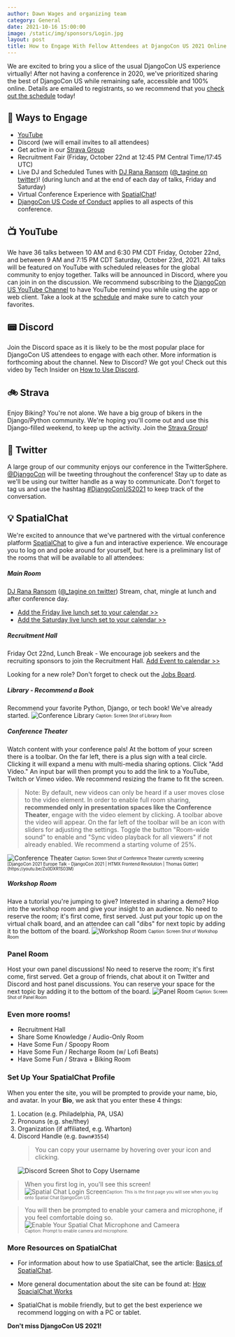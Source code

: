 ```yaml
---
author: Dawn Wages and organizing team
category: General
date: 2021-10-16 15:00:00
image: /static/img/sponsors/Login.jpg
layout: post
title: How to Engage With Fellow Attendees at DjangoCon US 2021 Online
---
```


We are excited to bring you a slice of the usual DjangoCon US experience virtually! After not having a conference in 2020, we've prioritized sharing the best of DjangoCon US while remaining safe, accessible and 100% online. Details are emailed to registrants, so we recommend that you [check out the schedule](https://2021.djangocon.us/talks/) today!

## :wave: Ways to Engage
- [YouTube](https://www.youtube.com/channel/UC0yY6a79pPY9J0ShIHRf6yw)
- Discord (we will email invites to all attendees)
- Get active in our [Strava Group](https://www.strava.com/clubs/987456)
- Recruitment Fair (Friday, October 22nd at 12:45 PM Central Time/17:45 UTC)
- Live DJ and Scheduled Tunes with [DJ Rana Ransom](https://soundcloud.com/ranaransom) ([@_tagine on twitter](https://twitter.com/_tagine))! (during lunch and at the end of each day of talks, Friday and Saturday)
- Virtual Conference Experience with [SpatialChat](https://spatial.chat)!
- [DjangoCon US Code of Conduct](/conduct) applies to all aspects of this conference.

## :tv: YouTube
We have 36 talks between 10 AM and 6:30 PM CDT Friday, October 22nd, and between 9 AM and 7:15 PM CDT Saturday, October 23rd, 2021. All talks will be featured on YouTube with scheduled releases for the global community to enjoy together. Talks will be announced in Discord, where you can join in on the discussion. We recommend subscribing to the [DjangoCon US YouTube Channel](https://www.youtube.com/channel/UC0yY6a79pPY9J0ShIHRf6yw) to have YouTube remind you while using the app or web client. Take a look at the [schedule](/talks) and make sure to catch your favorites.

## :pager: Discord
Join the Discord space as it is likely to be the most popular place for DjangoCon US attendees to engage with each other. More information is forthcoming about the channel. New to Discord? We got you! Check out this video by Tech Insider on [How to Use Discord](https://www.youtube.com/watch?v=OIqyPJQAgT4).

## :bike: Strava
Enjoy Biking? You're not alone. We have a big group of bikers in the Django/Python community. We're hoping you'll come out and use this Django-filled weekend, to keep up the activity. Join the [Strava Group](https://www.strava.com/clubs/987456)!

## :loudspeaker: Twitter
A large group of our community enjoys our conference in the TwitterSphere. [@DjangoCon](https://twitter.com/djangocon) will be tweeting throughout the conference! Stay up to date as we'll be using our twitter handle as a way to communicate. Don't forget to tag us and use the hashtag [#DjangoConUS2021](https://twitter.com/search?q=%23DjangoCon2021) to keep track of the conversation.

## :bulb: SpatialChat
We're excited to announce that we've partnered with the virtual conference platform [SpatialChat](https://spatial.chat) to give a fun and interactive experience. We encourage you to log on and poke around for yourself, but here is a preliminary list of the rooms that will be available to all attendees:

##### Main Room
[DJ Rana Ransom](https://soundcloud.com/ranaransom) ([@_tagine on twitter](https://twitter.com/_tagine)) Stream, chat, mingle at lunch and after conference day.
- [Add the Friday live lunch set to your calendar >>](https://calendar.google.com/event?action=TEMPLATE&tmeid=NGI3bXZhdGVpOW5sOThjNHU1dWt2MWxjdWQgZGF3bi53YWdlc0Bt&tmsrc=dawn.wages%40gmail.com)
- [Add the Saturday live lunch set to your calendar  >>](https://calendar.google.com/event?action=TEMPLATE&tmeid=NGI3bXZhdGVpOW5sOThjNHU1dWt2MWxjdWQgZGF3bi53YWdlc0Bt&tmsrc=dawn.wages%40gmail.com)

##### Recruitment Hall
Friday Oct 22nd, Lunch Break - We encourage job seekers and the recruiting sponsors to join the Recruitment Hall. [Add Event to calendar >>](https://calendar.google.com/event?action=TEMPLATE&tmeid=MWZoZXU0bXRqcnQ3c2JncjkzcWJncGQ5aXUgZGF3bi53YWdlc0Bt&tmsrc=dawn.wages%40gmail.com)

Looking for a new role? Don't forget to check out the [Jobs Board](/jobs/).

##### Library - Recommend a Book
Recommend your favorite Python, Django, or tech book! We've already started.
<img alt="Conference Library" src="/static/img/sponsors/SpatialChat_Library.png"/>
<sub><sup>Caption: Screen Shot of Library Room</sup></sub>

##### Conference Theater
Watch content with your conference pals! At the bottom of your screen there is a toolbar. On the far left, there is a plus sign with a teal circle. Clicking it will expand a menu with multi-media sharing options. Click "Add Video." An input bar will then prompt you to add the link to a YouTube, Twitch or Vimeo video. We recommend resizing the frame to fit the screen.

> Note: By default, new videos can only be heard if a user moves close to the video element. In order to enable full room sharing, **recommended only in presentation spaces like the Conference Theater**, engage with the video element by clicking. A toolbar above the video will appear. On the far left of the toolbar will be an icon with sliders for adjusting the settings. Toggle the button "Room-wide sound" to enable and "Sync video playback for all viewers" if not already enabled. We recommend a starting volume of 25%.

<img alt="Conference Theater" src="/static/img/sponsors/SpatialChat_ConferenceTheater.png"/>
<sub><sup>Caption: Screen Shot of Conference Theater currently screening [DjangoCon 2021 Europe Talk - DjangoCon 2021 | HTMX Frontend Revolution | Thomas Güttler](https://youtu.be/Zs0DXR1S03M)</sup></sub>

##### Workshop Room
Have a tutorial you're jumping to give? Interested in sharing a demo? Hop into the workshop room and give your insight to an audience. No need to reserve the room; it's first come, first served. Just put your topic up on the virtual chalk board, and an attendee can call "dibs" for next topic by adding it to the bottom of the board.
<img alt="Workshop Room" src="/static/img/sponsors/SpatialChat_WorkshopRoom.png"/>
<sub><sup>Caption: Screen Shot of Workshop Room</sup></sub>

### Panel Room
Host your own panel discussions! No need to reserve the room; it's first come, first served. Get a group of friends, chat about it on Twitter and Discord and host panel discussions. You can reserve your space for the next topic by adding it to the bottom of the board.
<img alt="Panel Room" src="/static/img/sponsors/SpatialChat_PanelRoom.png"/>
<sub><sup>Caption: Screen Shot of Panel Room</sup></sub>

### Even more rooms!

- Recruitment Hall
- Share Some Knowledge / Audio-Only Room
- Have Some Fun / Spoopy Room
- Have Some Fun / Recharge Room (w/ Lofi Beats)
- Have Some Fun / Strava + Biking Room

### Set Up Your SpatialChat Profile
When you enter the site, you will be prompted to provide your name, bio, and avatar.
In your **Bio**, we ask that you enter these 4 things:
1. Location (e.g. Philadelphia, PA, USA)
2. Pronouns (e.g. she/they)
3. Organization (if affiliated, e.g. Wharton)
4. Discord Handle (e.g. `Dawn#3554`)
    > You can copy your username by hovering over your icon and clicking.
   <img alt="Discord Screen Shot to Copy Username" src="/static/img/sponsors/SpatialChat_Discord.png" title="Copy Username  from Discord"/>

> When you first log in, you'll see this screen!
<img alt="Spatial Chat Login Screen" src="/static/img/sponsors/SpatialChat_Login.png"/><sub><sup>Caption: This is the first page you will see when you log onto Spatial Chat DjangoCon US<sup><sub>

  > You will then be prompted to enable your camera and microphone, if you feel comfortable doing so.
  <img alt="Enable Your Spatial Chat Microphone and Cameera" src="/static/img/sponsors/SpatialChat_MicAndCamera.png"/> <br/>
  ><sub><sup> Caption: Prompt to enable camera and microphone.<sup><sub>

### More Resources on SpatialChat
- For information about how to use SpatialChat, see the article: [Basics of SpatialChat](https://help.spatial.chat/hc/en-us/articles/360019120259-Basics-of-SpatialChat).

- More general documentation about the site can be found at: [How SpacialChat Works](https://help.spatial.chat/hc/en-us/sections/360004587240-How-SpatialChat-works)

- SpatialChat is mobile friendly, but to get the best experience we recommend logging on with a PC or tablet.

**Don't miss DjangoCon US 2021!**
